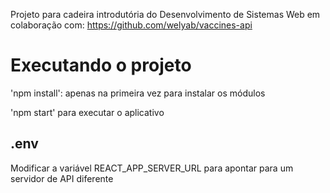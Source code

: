 Projeto para cadeira introdutória do Desenvolvimento de Sistemas Web em colaboração com:
https://github.com/welyab/vaccines-api

# Executando o projeto

'npm install': apenas na primeira vez para instalar os módulos

'npm start' para executar o aplicativo


## .env

Modificar a variável REACT_APP_SERVER_URL para apontar para um servidor de API diferente

